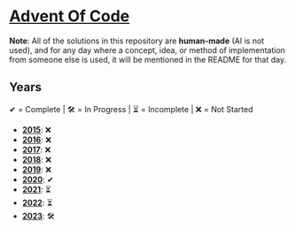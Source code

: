 # [Advent Of Code](https://adventofcode.com/)

**Note**: All of the solutions in this repository are **human-made** (AI is not used), and for any day where a concept,
idea, or method of implementation from someone else is used, it will be mentioned in the README for that day.

## Years

✔ = Complete |
🛠️ = In Progress |
⏳ = Incomplete |
❌ = Not Started

- **[2015](https://adventofcode.com/2015)**: ❌
- **[2016](https://adventofcode.com/2016)**: ❌
- **[2017](https://adventofcode.com/2017)**: ❌
- **[2018](https://adventofcode.com/2018)**: ❌
- **[2019](https://adventofcode.com/2019)**: ❌
- **[2020](https://adventofcode.com/2020)**: ✔
- **[2021](https://adventofcode.com/2021)**: ⏳
- **[2022](https://adventofcode.com/2022)**: ⏳
- **[2023](https://adventofcode.com/2023)**: 🛠️
